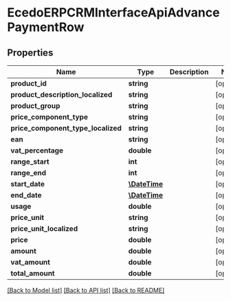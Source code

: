 # EcedoERPCRMInterfaceApiAdvancePaymentRow

## Properties
Name | Type | Description | Notes
------------ | ------------- | ------------- | -------------
**product_id** | **string** |  | [optional] 
**product_description_localized** | **string** |  | [optional] 
**product_group** | **string** |  | [optional] 
**price_component_type** | **string** |  | [optional] 
**price_component_type_localized** | **string** |  | [optional] 
**ean** | **string** |  | [optional] 
**vat_percentage** | **double** |  | [optional] 
**range_start** | **int** |  | [optional] 
**range_end** | **int** |  | [optional] 
**start_date** | [**\DateTime**](\DateTime.md) |  | [optional] 
**end_date** | [**\DateTime**](\DateTime.md) |  | [optional] 
**usage** | **double** |  | [optional] 
**price_unit** | **string** |  | [optional] 
**price_unit_localized** | **string** |  | [optional] 
**price** | **double** |  | [optional] 
**amount** | **double** |  | [optional] 
**vat_amount** | **double** |  | [optional] 
**total_amount** | **double** |  | [optional] 

[[Back to Model list]](../README.md#documentation-for-models) [[Back to API list]](../README.md#documentation-for-api-endpoints) [[Back to README]](../README.md)


